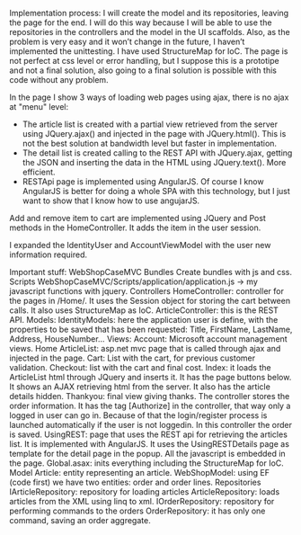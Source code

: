 Implementation process:
I will create the model and its repositories, leaving the page for the end. I will do this way because I will be able to use the repositories in the controllers and the model in the UI scaffolds. Also, as the problem is very easy and it won’t change in the future, I haven’t implemented the unittesting. I have used StructureMap for IoC. The page is not perfect at css level or error handling, but I suppose this is a prototipe and not a final solution, also going to a final solution is possible with this code without any problem.

In the page I show 3 ways of loading web pages using ajax, there is no ajax at "menu" level:
-	The article list is created with a partial view retrieved from the server using JQuery.ajax() and injected in the page with JQuery.html(). This is not the best solution at bandwidth level but faster in implementation.
-	The detail list is created calling to the REST API with JQuery.ajax, getting the JSON and inserting the data in the HTML using JQuery.text(). More efficient.
-	RESTApi page is implemented using AngularJS. Of course I know AngularJS is better for doing a whole SPA with this technology, but I just want to show that I know how to use angujarJS.

Add and remove item to cart are implemented using JQuery and Post methods in the HomeController. It adds the item in the user session.

I expanded the IdentityUser and AccountViewModel with the user new information required.

Important stuff:
	WebShopCaseMVC
		Bundles
			Create bundles with js and css.
		Scripts
			WebShopCaseMVC/Scripts/application/application.js -> my javascript functions with jquery.
		Controllers
			HomeController: controller for the pages in /Home/. It uses the Session object for storing the cart between calls. It also uses StructureMap as IoC.
			ArticleController: this is the REST API.
		Models:
			IdentityModels: here the application user is define, with the properties to be saved that has been requested: Title, FirstName, LastName, Address, HouseNumber…
		Views:
			Account: Microsoft account management views.
		Home
			ArticleList: asp.net mvc page that is called through ajax and injected in the page.
			Cart: List with the cart, for previous customer validation.
			Checkout: list with the cart and final cost.
			Index: it loads the ArticleList html through JQuery and inserts it. It has the page buttons below. It shows an AJAX retrieving html from the server. It also has the article details hidden.
			Thankyou: final view giving thanks. The controller stores the order information. It has the tag [Authorize] in the controller, that way only a logged in user can go in. Because of that the login/register process is launched automatically if the user is not loggedin. In this controller the order is saved.
			UsingREST: page that uses the REST api for retrieving the articles list. It is implemented with AngularJS. It uses the UsingRESTDetails page as template for the detail page in the popup. All the javascript is embedded in the page.
			Global.asax: inits everything including the StructureMap for IoC.
	Model
		Article: entity representing an article.
		WebShopModel: using EF (code first) we have two entities: order and order lines.
	Repositories
		IArticleRepository: repository for loading articles
		ArticleRepository: loads articles from the XML using linq to xml.
		IOrderRepository: repository for performing commands to the orders
		OrderRepository: it has only one command, saving an order aggregate.
